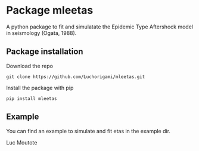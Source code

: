 # Package mleetas 

A python package to fit and simulatate the Epidemic Type Aftershock model in seismology (Ogata, 1988).

## Package installation
Download the repo

    git clone https://github.com/Luchorigami/mleetas.git

Install the package with pip

    pip install mleetas

## Example
You can find an example to simulate and fit etas in the example dir.

Luc Moutote

